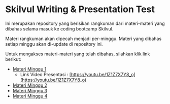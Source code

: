 # Skilvul Writing & Presentation Test

Ini merupakan repository yang berisikan rangkuman dari materi-materi yang
dibahas selama masuk ke coding bootcamp Skilvul.

Materi rangkuman akan dipecah menjadi per-minggu. Materi yang dibahas setiap
minggu akan di-update di repository ini.

Untuk mengakses materi-materi yang telah dibahas, silahkan klik link berikut:

- [Materi Minggu 1](/minggu-1//README.md)
  - Link Video Presentasi :
    [https://youtu.be/1Z1Z7X7Y8_o](https://youtu.be/1Z1Z7X7Y8_o)
- [Materi Minggu 2](/minggu-2/README.md)
- [Materi Minggu 3](/minggu-3/README.md)
- [Materi Minggu 4](/minggu-4/README.md)
